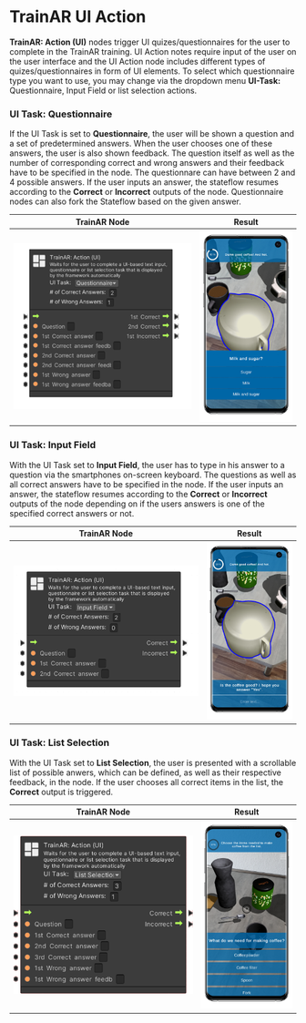 # TrainAR UI Action

**TrainAR: Action (UI)** nodes trigger UI quizes/questionnaires for the user to complete in the TrainAR training. UI Action notes require input of the user on the user interface and the UI Action node includes different types of quizes/questionnaires in form of UI elements. To select which questionnaire type you want to use, you may change via the dropdown menu **UI-Task:** Questionnaire, Input Field or list selection actions.

### UI Task: Questionnaire

If the UI Task is set to **Questionnaire**, the user will be shown a question and a set of predetermined answers. When the user chooses one of these answers, the user is also shown feedback. The question itself as well as the number of corresponding correct and wrong answers and their feedback have to be specified in the node. The questionnare can have between 2 and 4 possible answers. If the user inputs an answer, the stateflow resumes according to the **Correct** or **Incorrect** outputs of the node. Questionnaire nodes can also fork the Stateflow based on the given answer.

| TrainAR Node | Result |
| :----------------------: |:-------------------------:|
|![](../resources/ActionUI_Questionnaire.PNG)|<img src="../resources/TrainAR_Training_Questionnaire.png" alt="drawing" width="250"/>|

### UI Task: Input Field

With the UI Task set to **Input Field**, the user has to type in his answer to a question via the smartphones on-screen keyboard. The questions as well as all correct answers have to be specified in the node. If the user inputs an answer, the stateflow resumes according to the **Correct** or **Incorrect** outputs of the node depending on if the users answers is one of the specified correct answers or not.

| TrainAR Node | Result |
| :----------------------: |:-------------------------:|
|![](../resources/ActionUI.png)|<img src="../resources/TrainAR_Training_InputField.png" alt="drawing" width="250"/>|

### UI Task: List Selection

With the UI Task set to **List Selection**, the user is presented with a scrollable list of possible anwers, which can be defined, as well as their respective feedback, in the node. If the user chooses all correct items in the list, the **Correct** output is triggered.
 
| TrainAR Node | Result |
| :----------------------: |:-------------------------:|
|![](../resources/ActionUI_ListSelection.png)|<img src="../resources/TrainAR_Training_ListSelection.png" alt="drawing" width="250"/>|

